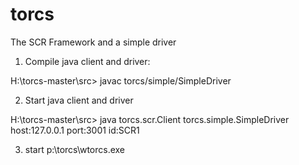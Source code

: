 # torcs

The SCR Framework and a simple driver

1. Compile java client and driver:

H:\torcs-master\src> javac torcs/simple/SimpleDriver

2. Start java client and driver

H:\torcs-master\src> java torcs.scr.Client torcs.simple.SimpleDriver host:127.0.0.1 port:3001 id:SCR1

3. start p:\torcs\wtorcs.exe
